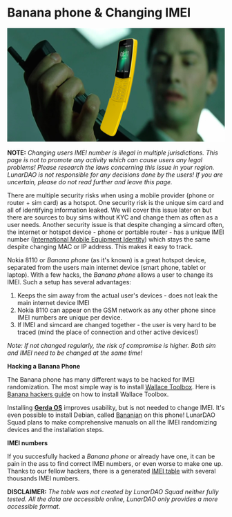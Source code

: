 # Banana phone & Changing IMEI

![Legendary Nokia *Banana*](pics/nokia_banana.jpeg)

**NOTE:** *Changing users IMEI number is illegal in multiple jurisdictions. This page is not to promote any activity which can cause users any legal problems! Please research the laws concerning this issue in your region. LunarDAO is not responsible for any decisions done by the users! If you are uncertain, please do not read further and leave this page.*

There are multiple security risks when using a mobile provider (phone or router + sim card) as a hotspot. One security risk is the unique sim card and all of identifying information leaked. We will cover this issue later on but there are sources to buy sims without KYC and change them as often as a user needs. Another security issue is that despite changing a simcard often, the internet or hotspot device - phone or portable router - has a unique IMEI number ([International Mobile Equipment Identity](https://en.wikipedia.org/wiki/International_Mobile_Equipment_Identity)) which stays the same despite changing MAC or IP address. This makes it easy to track.

Nokia 8110 or *Banana phone* (as it's known) is a great hotspot device, separated from the users main internet device (smart phone, tablet or laptop). With a few hacks, the *Banana phone* allows a user to change its IMEI. Such a setup has several advantages:

1. Keeps the sim away from the actual user's devices - does not leak the main internet device IMEI
2. Nokia 8110 can appear on the GSM network as any other phone since IMEI numbers are unique per device. 
3. If IMEI and simcard are changed together - the user is very hard to be traced (mind the place of connection and other active devices!)


*Note: If not changed regularly, the risk of compromise is higher. Both sim and IMEI need to be changed at the same time!*

**Hacking a Banana Phone**

The Banana phone has many different ways to be hacked for IMEI randomization. The most simple way is to install [Wallace Toolbox](https://gitlab.com/suborg/wallace-toolbox/-/archive/master/wallace-toolbox-master.zip). Here is [Banana hackers guide](https://sites.google.com/view/bananahackers/root/temporary-root) on how to install Wallace Toolbox.

Installing [**Gerda OS**](https://gerda.tech/#h1.4_install) improves usability, but is not needed to change IMEI. It's even possible to install Debian, called [Bananian](https://gitlab.com/bananian/bananian) on this phone! LunarDAO Squad plans to make comprehensive manuals on all the IMEI randomizing devices and the installation steps.

**IMEI numbers**

If you succesfully hacked a *Banana phone* or already have one, it can be pain in the ass to find correct IMEI numbers, or even worse to make one up. Thanks to our fellow hackers, there is a generated [IMEI table](imei_tables/imei_table.md) with several thousands IMEI numbers.

**DISCLAIMER:** *The table was not created by LunarDAO Squad neither fully tested. All the data are accessible online, LunarDAO only provides a more accessible format.*



